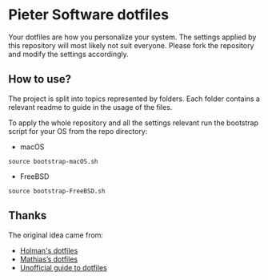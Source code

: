 # Pieter Software dotfiles

Your dotfiles are how you personalize your system. The settings applied by this repository will most likely not suit everyone. Please fork the repository and modify the settings accordingly.

## How to use?

The project is split into topics represented by folders. Each folder contains a relevant readme to guide in the usage of the files.

To apply the whole repository and all the settings relevant run the bootstrap script for your OS from the repo directory:

* macOS

```
source bootstrap-macOS.sh
```

* FreeBSD

```
source bootstrap-FreeBSD.sh
```

## Thanks

The original idea came from:

* [Holman's dotfiles](https://raw.githubusercontent.com/holman/dotfiles/)
* [Mathias’s dotfiles](https://github.com/mathiasbynens/dotfiles)
* [Unofficial guide to dotfiles](https://dotfiles.github.io/)
